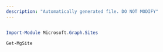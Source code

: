 ```yaml
---
description: "Automatically generated file. DO NOT MODIFY"
---
```


```powershell

Import-Module Microsoft.Graph.Sites

Get-MgSite

```